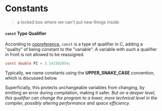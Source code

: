 # Constants

> a locked box where we can't put new things inside

#### `const` Type Qualifier

According to [cppreference](https://en.cppreference.com/w/c/language/const), `const` is a type of qualifier in C, adding a "quality" of being constant to the "variable". A variable with such a qualifier in front is not allowed to be reassigned.

```c
const double PI = 3.141592654;
```

Typically, we name constants using the **UPPER\_SNAKE\_CASE** convention, which is discussed below.

Superficially, this protects unchangeable variables from changing, by emitting an error during compilation, making it safer. _But on a deeper level, this qualifier can change the program to a lower, more technical level in the compiler, possibly altering performance and space efficiency._
